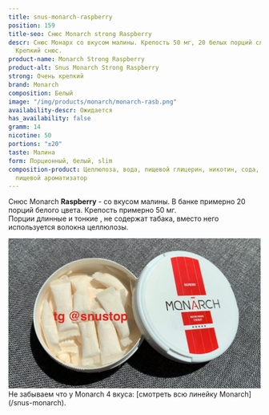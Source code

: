 ```yaml
---
title: snus-monarch-raspberry
position: 159
title-seo: Снюс Monarch strong Raspberry
descr: Снюс Монарх со вкусом малины. Крепость 50 мг, 20 белых порций слим формата.
  Крепкий снюс.
product-name: Monarch Strong Raspberry
product-alt: Snus Monarch Strong Raspberry
strong: Очень крепкий
brand: Monarch
composition: Белый
image: "/img/products/monarch/monarch-rasb.png"
availability-descr: Ожидается
has_availability: false
gramm: 14
nicotine: 50
portions: "±20"
taste: Малина
form: Порционный, белый, slim
composition-product: Целлюлоза, вода, пищевой глицерин, никотин, сода, карбонат натрия,
  пищевой ароматизатор
---
```


Снюс Monarch <b>Raspberry</b> - со вкусом малины. В банке примерно 20 порций белого цвета. Крепость примерно 50 мг.<br>
Порции длинные и тонкие , не содержат табака, вместо него используется волокна целлюлозы.
<div class="mb-3">
<img class="img-fluid" src="/img/products/monarch/monarch-rasb-open.JPG" alt="Снюс Монарх со вкусом Малины">
</div>
Не забываем что у Monarch 4 вкуса: [смотреть всю линейку Monarch](/snus-monarch).